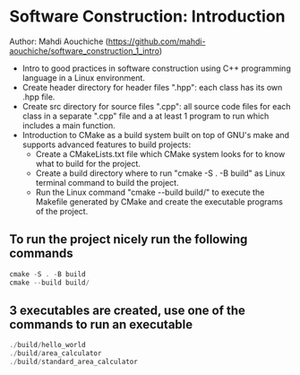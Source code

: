 # Software Construction: Introduction

Author: Mahdi Aouchiche (<https://github.com/mahdi-aouchiche/software_construction_1_intro>)

* Intro to good practices in software construction using C++ programming language in a Linux environment.
* Create header directory for header files ".hpp": each class has its own .hpp file.
* Create src directory for source files ".cpp": all source code files for each class in a separate ".cpp" file and a at least 1 program to run which includes a main function.
* Introduction to CMake as a build system built on top of GNU's make and supports advanced features to build projects:
  * Create a CMakeLists.txt file which CMake system looks for to know what to build for the project.
  * Create a build directory where to run "cmake -S . -B build" as Linux terminal command to build the project.
  * Run the Linux command "cmake --build build/" to execute the Makefile generated by CMake and create the executable programs of the project.

## To run the project nicely run the following commands

```c++
cmake -S . -B build
cmake --build build/
```

## 3 executables are created, use one of the commands to run an executable

```c++
./build/hello_world
./build/area_calculator
./build/standard_area_calculator

```
